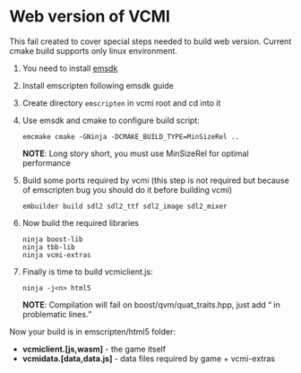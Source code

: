 # Web version of VCMI

This fail created to cover special steps needed to build web version.
Current cmake build supports only linux environment.

1. You need to install [emsdk](https://github.com/emscripten-core/emsdk)
2. Install emscripten following emsdk guide
3. Create directory `emscripten` in vcmi root and cd into it
4. Use emsdk and cmake to configure build script:

    ```
    emcmake cmake -GNinja -DCMAKE_BUILD_TYPE=MinSizeRel ..
    ```
   
    **NOTE**: Long story short, you must use MinSizeRel for optimal performance

5. Build some ports required by vcmi (this step is not required but because of emscripten bug you should do it before building vcmi)
   
   ```
   embuilder build sdl2 sdl2_ttf sdl2_image sdl2_mixer
   ```
   
6. Now build the required libraries

   ```
   ninja boost-lib
   ninja tbb-lib
   ninja vcmi-extras
   ```
   
7. Finally is time to build vcmiclient.js:

   ```
   ninja -j<n> html5
   ```
   
   **NOTE**: Compilation will fail on boost/qvm/quat_traits.hpp, just add <Q> in problematic lines.

Now your build is in emscripten/html5 folder:

* **vcmiclient.[js,wasm]** - the game itself
* **vcmidata.[data,data.js]** - data files required by game + vcmi-extras

